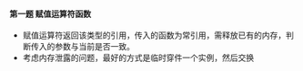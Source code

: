 #### 第一题 赋值运算符函数
- 赋值运算符返回该类型的引用，传入的函数为常引用，需释放已有的内存，判断传入的参数与当前是否一致。
- 考虑内存泄露的问题，最好的方式是临时穿件一个实例，然后交换
